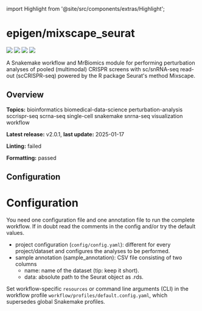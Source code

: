 


  
import Highlight from '@site/src/components/extras/Highlight';  

# epigen/mixscape_seurat
  
![](https://img.shields.io/github/license/epigen/mixscape_seurat?style=for-the-badge&label=license&logo=github)
![](https://img.shields.io/github/issues/epigen/mixscape_seurat?style=for-the-badge&label=issues&logo=github)
![](https://img.shields.io/github/stars/epigen/mixscape_seurat?style=for-the-badge&label=stars&logo=github)
![](https://img.shields.io/github/watchers/epigen/mixscape_seurat?style=for-the-badge&label=watchers&logo=github)  
  
A Snakemake workflow and MrBiomics module for performing perturbation analyses of pooled (multimodal) CRISPR screens with sc/snRNA-seq read-out (scCRISPR-seq) powered by the R package Seurat's method Mixscape.  

## Overview
  
**Topics:** <Highlight color='#b045a4'>bioinformatics</Highlight> <Highlight color='#b045a4'>biomedical-data-science</Highlight> <Highlight color='#b045a4'>perturbation-analysis</Highlight> <Highlight color='#b045a4'>sccrispr-seq</Highlight> <Highlight color='#b045a4'>scrna-seq</Highlight> <Highlight color='#b045a4'>single-cell</Highlight> <Highlight color='#b045a4'>snakemake</Highlight> <Highlight color='#b045a4'>snrna-seq</Highlight> <Highlight color='#b045a4'>visualization</Highlight> <Highlight color='#b045a4'>workflow</Highlight>  
  
**Latest release:** <Highlight color='#adadad'>v2.0.1</Highlight>, **last update:** <Highlight color='#adadad'>2025-01-17</Highlight>
  
**Linting:** <Highlight color='#da1b1b'>failed</Highlight>
  
**Formatting:** <Highlight color='#10b981'>passed</Highlight>

## Configuration
  
# Configuration

You need one configuration file and one annotation file to run the complete workflow. If in doubt read the comments in the config and/or try the default values.

- project configuration (`config/config.yaml`): different for every project/dataset and configures the analyses to be performed.
- sample annotation (sample_annotation): CSV file consisting of two columns
    -  name: name of the dataset (tip: keep it short).
    -  data: absolute path to the Seurat object as .rds.

Set workflow-specific `resources` or command line arguments (CLI) in the workflow profile `workflow/profiles/default.config.yaml`, which supersedes global Snakemake profiles.